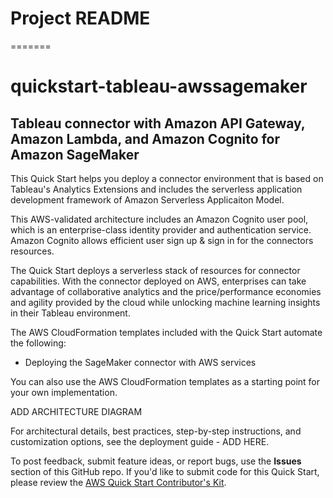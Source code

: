 # Project README
=======
# quickstart-tableau-awssagemaker
## Tableau connector with Amazon API Gateway, Amazon Lambda, and Amazon Cognito for Amazon SageMaker 

This Quick Start helps you deploy a connector environment that is based on Tableau's Analytics Extensions and includes the serverless application development framework of Amazon Serverless Applicaiton Model.

This AWS-validated architecture includes an Amazon Cognito user pool, which is an enterprise-class identity provider and authentication service. Amazon Cognito allows efficient user sign up & sign in for the connectors resources.

The Quick Start deploys a serverless stack of resources for connector capabilities. With the connector deployed on AWS, enterprises can take advantage of collaborative analytics and the price/performance economies and agility provided by the cloud while unlocking machine learning insights in their Tableau environment.

The AWS CloudFormation templates included with the Quick Start automate the following:

- Deploying the SageMaker connector with AWS services

You can also use the AWS CloudFormation templates as a starting point for your own implementation.

ADD ARCHITECTURE DIAGRAM 

For architectural details, best practices, step-by-step instructions, and customization options, see the deployment guide - ADD HERE.

To post feedback, submit feature ideas, or report bugs, use the **Issues** section of this GitHub repo.
If you'd like to submit code for this Quick Start, please review the [AWS Quick Start Contributor's Kit](https://aws-quickstart.github.io/).
